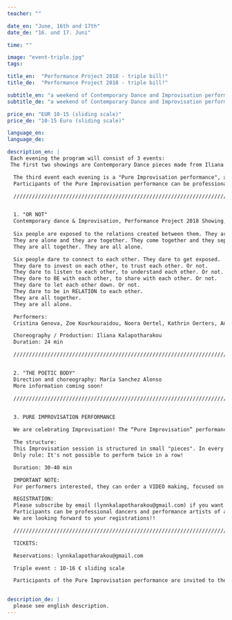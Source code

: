 ```yaml
---
teacher: ""

date_en: "June, 16th and 17th"
date_de: "16. und 17. Juni"

time: ""

image: "event-triple.jpg"
tags:

title_en:  "Performance Project 2018 - triple bill!"
title_de:  "Performance Project 2018 - triple bill!"

subtitle_en: "a weekend of Contemporary Dance and Improvisation performances"
subtitle_de: "a weekend of Contemporary Dance and Improvisation performances"

price_en: "EUR 10-15 (sliding scale)"
price_de: "10-15 Euro (sliding scale)"

language_en:
language_de:

description_en: |
 Each evening the program will consist of 3 events:  
 The first two showings are Contemporary Dance pieces made from Iliana Kalapotharakou (OR NOT) and María Sanchez Alonso (THE POETIC BODY) and performed by their group of workshop participants.  

  The third event each evening is a "Pure Improvisation performance", a dance improvisation session with live music, following the given structure (read below).  
  Participants of the Pure Improvisation performance can be professional dancers and performance artists of any kind. You are welcome.  

  /////////////////////////////////////////////////////////////////////////////////////////////////////////////  


  1. "OR NOT"  
  Contemporary dance & Improvisation, Performance Project 2018 Showing, by Iliana Kalapotharakou  
  
  Six people are exposed to the relations created between them. They are affected from each other, they make choices for themselves, they affect each other.  
  They are alone and they are together. They come together and they separate. They collaborate, they celebrate, they disagree, they work things out. Or not.  
  They are all together. They are all alone.  

  Six people dare to connect to each other. They dare to get exposed.    
  They dare to invest on each other, to trust each other. Or not.  
  They dare to listen to each other, to understand each other. Or not.  
  They dare to BE with each other, to share with each other. Or not.  
  They dare to let each other down. Or not.  
  They dare to be in RELATION to each other.  
  They are all together.  
  They are all alone.  

  Performers:  
  Cristina Genova, Zoe Kourkouraidou, Noora Oertel, Kathrin Oerters, Anastasia Simaioforidi, Melody Stowe.

  Choreography / Production: Iliana Kalapotharakou  
  Duration: 24 min  

  /////////////////////////////////////////////////////////////////////////////////////////////////////////////  


  2. "THE POETIC BODY"  
  Direction and choreography: María Sanchez Alonso  
  More information coming soon!  

  /////////////////////////////////////////////////////////////////////////////////////////////////////////////  
 

  3. PURE IMPROVISATION PERFORMANCE  

  We are celebrating Improvisation! The “Pure Improvisation” performance is an open improvisation space with LIVE MUSIC, offered to professional dancers and performance artists of all kinds. Embracing all possibilities and inviting interaction, we offer the circumstance for Improvisation to occur. Both musicians and performers improvise, composing in the moment, but also interacting with each other.  

  The structure:  
  This Improvisation session is structured in small "pieces". In every round, the duration of the piece to be improvised (between 2 and 8 minutes) and the number of performers (between 2 and 6) is given by lottery!
  Only rule: It's not possible to perform twice in a row!  

  Duration: 30-40 min  

  IMPORTANT NOTE:  
  For performers interested, they can order a VIDEO making, focused on themselves, from the cinematographer of the weekend for their own professional use.

  REGISTRATION:  
  Please subscribe by email (lynnkalapotharakou@gmail.com) if you want to take part to the Pure Improvisation performance, describing with a few words yourself artistically and indicating the date(s) during which you want to perform.
  Participants can be professional dancers and performance artists of all kinds.
  We are looking forward to your registrations!!

  /////////////////////////////////////////////////////////////////////////////////////////////////////////////  

  TICKETS:  

  Reservations: lynnkalapotharakou@gmail.com  

  Triple event : 10-16 € sliding scale  

  Participants of the Pure Improvisation performance are invited to the triple event with a reduced ticket of 3€ for operational costs.

  
description_de: |
  please see english description.
---
```



